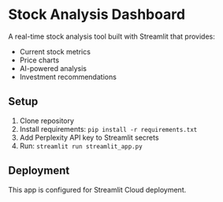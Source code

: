 # Stock Analysis Dashboard

A real-time stock analysis tool built with Streamlit that provides:
- Current stock metrics
- Price charts
- AI-powered analysis
- Investment recommendations

## Setup
1. Clone repository
2. Install requirements: `pip install -r requirements.txt`
3. Add Perplexity API key to Streamlit secrets
4. Run: `streamlit run streamlit_app.py`

## Deployment
This app is configured for Streamlit Cloud deployment.